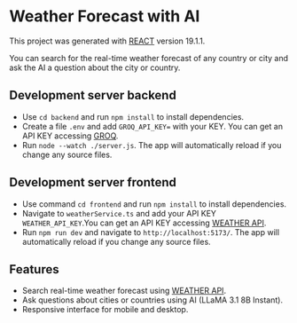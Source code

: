 # Weather Forecast with AI

This project was generated with [REACT](https://react.dev/) version 19.1.1. 

You can search for the real-time weather forecast of any country or city and ask the AI ​​a question about the city or country.

## Development server backend

- Use `cd backend` and run `npm install` to install dependencies.
- Create a file `.env` and add `GROQ_API_KEY=` with your KEY. You can get an API KEY accessing [GROQ](https://groq.com/).
- Run `node --watch ./server.js`. The app will automatically reload if you change any source files.

## Development server frontend

- Use command `cd frontend` and run `npm install` to install dependencies.
- Navigate to `weatherService.ts` and add your API KEY `WEATHER_API_KEY`.You can get an API KEY accessing [WEATHER API](https://www.weatherapi.com/).
- Run `npm run dev` and navigate to `http://localhost:5173/`. The app will automatically reload if you change any source files.

## Features 

- Search real-time weather forecast using [WEATHER API](https://www.weatherapi.com/).
- Ask questions about cities or countries using AI (LLaMA 3.1 8B Instant).
- Responsive interface for mobile and desktop.